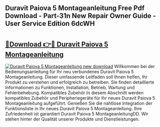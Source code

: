 ## Duravit Paiova 5 Montageanleitung Free Pdf Download - Part-31n New Repair Owner Guide - User Service Edition 6dcWH

# <h2><a href="http://df6icl.blite.top/?on=Duravit+Paiova+5+Montageanleitung">🔗Download 👉🔴 Duravit Paiova 5 Montageanleitung</a></h2>

[![Duravit Paiova 5 Montageanleitung new download](https://i.imgur.com/lujVjoI.png)](http://df6icl.blite.top/?on=Duravit+Paiova+5+Montageanleitung)
Willkommen bei der Bedienungsanleitung für Ihr neu verbundenes Duravit Paiova 5 Montageanleitung. Dieser umfassende Leitfaden soll Ihnen helfen, Ihr Produkt zu verstehen und erfolgreich zu betreiben. Sie finden detaillierte Informationen zu Funktionen, Installation, Betrieb, Wartung und Fehlerbehebung. Kompatibles Zubehör In diesem Abschnitt werden kompatibles Zubehör und Peripheriegeräte für Ihr neues Duravit Paiova 5 Montageanleitung aufgeführt. Genießen Sie die nahtlose Integration der Funktionsliste in Ihr neues Duravit Paiova 5 Montageanleitung. Ihre Zufriedenheit ist garantiert Duravit Paiova 5 MontageanleitungDD. Wir stehen hinter der Qualität unserer Produkte und Dienstleistungen.
